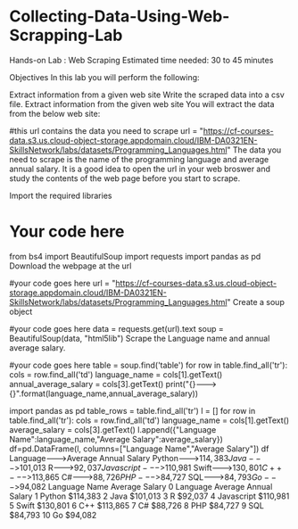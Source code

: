 # Collecting-Data-Using-Web-Scrapping-Lab
Hands-on Lab : Web Scraping
Estimated time needed: 30 to 45 minutes

Objectives
In this lab you will perform the following:

Extract information from a given web site
Write the scraped data into a csv file.
Extract information from the given web site
You will extract the data from the below web site:

#this url contains the data you need to scrape
url = "https://cf-courses-data.s3.us.cloud-object-storage.appdomain.cloud/IBM-DA0321EN-SkillsNetwork/labs/datasets/Programming_Languages.html"
The data you need to scrape is the name of the programming language and average annual salary.
It is a good idea to open the url in your web broswer and study the contents of the web page before you start to scrape.

Import the required libraries

# Your code here
from bs4 import BeautifulSoup
import requests
import pandas as pd
Download the webpage at the url

#your code goes here
url = "https://cf-courses-data.s3.us.cloud-object-storage.appdomain.cloud/IBM-DA0321EN-SkillsNetwork/labs/datasets/Programming_Languages.html"
Create a soup object

#your code goes here
data = requests.get(url).text
soup = BeautifulSoup(data, "html5lib")
Scrape the Language name and annual average salary.

#your code goes here
table = soup.find('table')
for row in table.find_all('tr'):
    cols = row.find_all('td')
    language_name = cols[1].getText()
    annual_average_salary = cols[3].getText()
    print("{}--->{}".format(language_name,annual_average_salary))
    
import pandas as pd
table_rows = table.find_all('tr')
l = []
for row in table.find_all('tr'):
    cols = row.find_all('td')
    language_name = cols[1].getText()
    average_salary = cols[3].getText()
    l.append({"Language Name":language_name,"Average Salary":average_salary})
df=pd.DataFrame(l, columns=["Language Name","Average Salary"])
df
Language--->Average Annual Salary
Python--->$114,383
Java--->$101,013
R--->$92,037
Javascript--->$110,981
Swift--->$130,801
C++--->$113,865
C#--->$88,726
PHP--->$84,727
SQL--->$84,793
Go--->$94,082
Language Name	Average Salary
0	Language	Average Annual Salary
1	Python	$114,383
2	Java	$101,013
3	R	$92,037
4	Javascript	$110,981
5	Swift	$130,801
6	C++	$113,865
7	C#	$88,726
8	PHP	$84,727
9	SQL	$84,793
10	Go	$94,082
